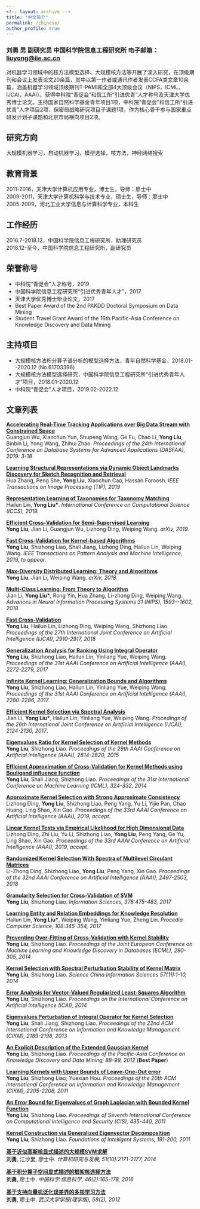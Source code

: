 ```yaml
---
<!-- layout: archive -->
title: "中文简介"
permalink: /chinese/
author_profile: true
---
```

### 刘勇 男 副研究员 中国科学院信息工程研究所 电子邮箱：liuyong@iie.ac.cn
对机器学习领域中的核方法模型选择、大规模核方法等开展了深入研究，在顶级期刊和会议上发表论文20余篇，其中以第一作者或通讯作者发表CCFA类文章10余篇，涵盖机器学习领域顶级期刊T-PAMI和全部4大顶级会议（NIPS，ICML，IJCAI，AAAI）。获得中科院“青促会”和信工所“引进优青”人才称号及天津大学优秀博士论文。主持国家自然科学基金青年项目1项，中科院“青促会”和信工所“引进优青”人才项目2项，保密局战略研究项目子课题1项，作为核心骨干参与国家重点研发计划子课题和北京市局横向项目2项。
## 研究方向
大规模机器学习，自动机器学习，模型选择，核方法，神经网络搜索

## 教育背景
2011-2016，天津大学计算机应用专业，博士生，导师：廖士中<br>
2009-2011，天津大学计算机科学与技术专业，硕士生，导师：廖士中<br>
2005-2009，河北工业大学信息与计算科学专业，本科生

## 工作经历
2016.7-2018.12，中国科学院信息工程研究所，助理研究员<br>
2018.12-至今，中国科学院信息工程研究所，副研究员

## 荣誉称号
* 中科院“青促会”人才称号，2019
* 中国科学院信息工程研究所“引进优秀青年人才”，2017
* 天津大学优秀博士毕业论文，2017
* Best Paper Award of the 2nd PAKDD Doctoral Symposium on Data Mining
* Student Travel Grant Award of the 16th Pacific-Asia Conference on Knowledge Discovery and Data Mining

## 主持项目
* 大规模核方法积分算子谱分析的模型选择方法，青年自然科学基金，2018.01--2020.12 (No.61703396)
* 大规模核方法模型选择研究，中国科学院信息工程研究所“引进优秀青年人才”项目，2018.01-2020.12
* 中科院“青促会”人才项目，2019.02-2022.12

## 文章列表
<b>[Accelerating Real-Time Tracking Applications over Big Data Stream with Constrained Space]()</b><br>
Guangjun Wu, Xiaochun Yun, Shupeng Wang, Ge Fu, Chao Li, <b>Yong Liu</b>, Binbin Li, Yong Wang, Zhihui Zhao. <i>
 Proceedings of the 24th International Conference on Database Systems for Advanced Applications (DASFAA), 2019: 3-18</i>

<b>[Learning Structural Representations via Dynamic Object Landmarks Discovery for Sketch Recognition and Retrieval]()</b><br>
Hua Zhang, Peng She, <b>Yong Liu</b>, Xiaochun Cao, Hassan Foroosh.  <i>IEEE Transactions on Image Processing (TIP), 2019</i>

<b>[Representation Learning of Taxonomies for Taxonomy Matching]()</b><br>
Hailun Lin, <b>Yong Liu*</b>. <i> International Conference on Computational Science (ICCS), 2019.</i>


<b>[Efficient Cross-Validation for Semi-Supervised Learning]()</b> <br>
<b>Yong Liu</b>, Jian Li, Guangjun Wu, Lizhong Ding, Weiping Wang. <i>arXiv, 2019.</i>

<b>[Fast Cross-Validation for Kernel-based Algorithms]()</b> <br>
<b>Yong Liu</b>, Shizhong Liao, Shali Jiang, Lizhong Ding, Hailun Lin, Weiping Wang. <i>IEEE Transactions on Pattern Analysis and Machine Intelligence, 2019, to appear.</i>

<b>[Max-Diversity Distributed Learning: Theory and Algorithms]()</b> <br>
<b>Yong Liu</b>, Jian Li, Weiping Wang. <i>arXiv, 2018.</i>

<b>[Multi-Class Learning: From Theory to Algorithm](http://IIE-liuyong.github.io/files/nips2018-mc.pdf)</b> <br>
Jian Li, <b>Yong Liu*</b>, Rong Yin, Hua Zhang, Li-zhong Ding, Weiping Wang. <i>Advances in Neural Information Processing Systems 31 (NIPS), 1593--1602, 2018</i>.

<b>[Fast Cross-Validation](http://IIE-liuyong.github.io/files/IJCAI2018-fcv.pdf)</b><br>
<b>Yong Liu</b>, Hailun Lin, Lizhong Ding, Weiping Wang, Shizhong Liao. <i>Proceedings of the 27th International Joint Conference on Artificial Intelligence (IJCAI), 2910-2917, 2018</i>

<b>[Generalization Analysis for Ranking Using Integral Operator](http://IIE-liuyong.github.io/files/aaai2017-ga.pdf)</b><br>
<b>Yong Liu</b>, Shizhong Liao, Hailun Lin, Yinliang Yue, Weiping Wang. <i>Proceedings of the 31st AAAI Conference on Artificial Intelligence (AAAI), 2272-2279, 2017</i>

<b>[Infinite Kernel Learning: Generalization Bounds and Algorithms](http://IIE-liuyong.github.io/files/aaai2017-ikl.pdf)</b><br>
<b>Yong Liu</b>, Shizhong Liao, Hailun Lin, Yinliang Yue, Weiping Wang. <i>Proceedings of the 31st AAAI Conference on Artificial Intelligence (AAAI), 2280-2286, 2017</i>

<b>[Efficient Kernel Selection via Spectral Analysis](http://IIE-liuyong.github.io/files/ijcai2017-sm.pdf)</b><br>
Jian Li, <b>Yong Liu*</b>, Hailun Lin, Yinliang Yue, Weiping Wang. <i>Procedings of the 26th International Joint Conference on Artificial Intelligence (IJCAI), 2124-2130, 2017</i>.

<b>[Eigenvalues Ratio for Kernel Selection of Kernel Methods](IIE-liuyong.github.io/files/aaai2015-kr.pdf)</b><br>
<b>Yong Liu</b>, Shizhong Liao. <i>Proceedings of the 29th AAAI Conference on Artificial Intelligence (AAAI), 2814-2820, 2015</i>

<b>[Efficient Approximation of Cross-Validation for Kernel Methods using Bouligand influence function](IIE-liuyong.github.io/files/icml2014-bif.pdf)</b><br>
<b>Yong Liu</b>, Shali Jiang, Shizhong Liao. <i>Proceedings of the 31st International Conference on Machine Learning (ICML), 324-332, 2014</i>

<b>[Approximate Kernel Selection with Strong Approximate Consistency](http://IIE-liuyong.github.io/files/aaai2019-aks.pdf)</b> <br>Lizhong Ding, <b>Yong Liu</b>, Shizhong Liao, Peng Yang, Yu Li, Yijie Pan, Chao Huang, Ling Shao, Xin Gao. <i> Proceedings of the 33rd AAAI Conference on Artificial Intelligence (AAAI), 2019, accept</i>.

<b>[Linear Kernel Tests via Empirical Likelihood for High Dimensional Data](http://IIE-liuyong.github.io/files/aaai2019-lkt.pdf)</b> <br>Lizhong Ding, Zhi Liu, Yu Li, Shizhong Liao, <b>Yong Liu</b>, Peng Yang, Ge Yu, Ling Shao, Xin Gao. <i>Proceedings of the 33rd AAAI Conference on Artificial Intelligence (AAAI), 2019, accept</i>.

<b>[Randomized Kernel Selection With Spectra of Multilevel Circulant Matrices](http://IIE-liuyong.github.io/files/AAAI2018-rks.pdf) </b><br> Li-Zhong Ding, Shizhong Liao, <b>Yong Liu</b>, Peng Yang, Xin Gao. <i>Proceedings of the 32nd AAAI Conference on Artificial Intelligence (AAAI), 2497-2503, 2018</i>

<b>[Granularity Selection for Cross-Validation of SVM](http://IIE-liuyong.github.io/files/IS2017-gs.pdf)</b><br>
<b>Yong Liu</b>, Shizhong Liao. <i>Information Sciences, 378:475-483, 2017</i>

<b>[Learning Entity and Relation Embeddings for Knowledge Resolution](http://IIE-liuyong.github.io/files/PCS-le.pdf)</b><br>
Hailun Lin, <b>Yong Liu*</b>, Weiping Wang, Yinliang Yue, Zheng Lin. <i> Procedia Computer Science, 108:345-354, 2017</i>

<b>[Preventing Over-Fitting of Cross-Validation with Kernel Stability](IIE-liuyong.github.io/files/ecml2014-ks.pdf)</b><br>
<b>Yong Liu</b>, Shizhong Liao. <i>Proceedings of the Joint European Conference on Machine Learning and Knowledge Discovery in Databases (ECML), 290-305, 2014</i>

<b>[Kernel Selection with Spectral Perturbation Stability of Kernel Matrix](IIE-liuyong.github.io/files/scis-ks.pdf)</b><br>
<b>Yong Liu</b>, Shizhong Liao. <i>Science China Information Sciences 57(11):1-10, 2014</i>

<b>[Error Analysis for Vector-Valued Regularized Least-Squares Algorithm](IIE-liuyong.github.io/files/ICAI-ea.pdf)</b><br>
<b>Yong Liu</b>, Shizhong Liao. <i>Proceedings on the International Conference on Artificial Intelligence (ICAI), 2014</i>

<b>[Eigenvalues Perturbation of Integral Operator for Kernel Selection](IIE-liuyong.github.io/files/cikm2011-ep.pdf)</b><br>
<b>Yong Liu</b>, Shali Jiang, Shizhong Liao. <i>Proceedings of the 22nd ACM international Conference on Information and Knowledge Management (CIKM), 2189-2198, 2013</i>

<b>[An Explicit Description of the Extended Gaussian Kernel]()</b><br>
<b>Yong Liu</b>, Shizhong Liao. <i>Proceedings of the Pacific-Asia Conference on Knowledge Discovery and Data Mining, 88-99, 2012</i> (<b>Best Paper</b>)

<b>[Learning Kernels with Upper Bounds of Leave-One-Out error](IIE-liuyong.github.io/files/cikm2011-loo.pdf)</b><br>
<b>Yong Liu</b>, Shizhong Liao, Yuexian Hou. <i>Proceedings of the 20th ACM international Conference on Information and Knowledge Management (CIKM), 2205-2208, 2011</i>

<b>[An Error Bound for Eigenvalues of Graph Laplacian with Bounded Kernel Function]()</b><br>
<b>Yong Liu</b>, Shizhong Liao. <i>Proceedings of Seventh International Conference on Computational Intelligence and Security (CIS), 435-440, 2011</i>

<b>[Kernel Construction via Generalized Eigenvector Decomposition]()</b><br>
<b>Yong Liu</b>, Shizhong Liao. <i>Foundations of Intelligent Systems, 191-200, 2011 </i>

<b>[基于近似高斯核显式描述的大规模SVM求解](IIE-liuyong.github.io/files/yf-svm.pdf)</b><br>
<b>刘勇</b>, 江沙里, 廖士中. <i> 计算机研究与发展, 51(10):2171-2177, 2014</i>

<b>[基于积分算子空间显式描述的框架核选择方法](IIE-liuyong.github.io/files/zgkx-fc.pdf)</b><br>
<b>刘勇</b>, 廖士中. <i>中国科学:信息科学, 46(2):165-178, 2016</i>

<b>[基于支持向量机泛化误差界的多核学习方法]()</b><br>
<b>刘勇</b>, 廖士中. <i>武汉大学学报(理学版), 58(2), 2012 </i>
